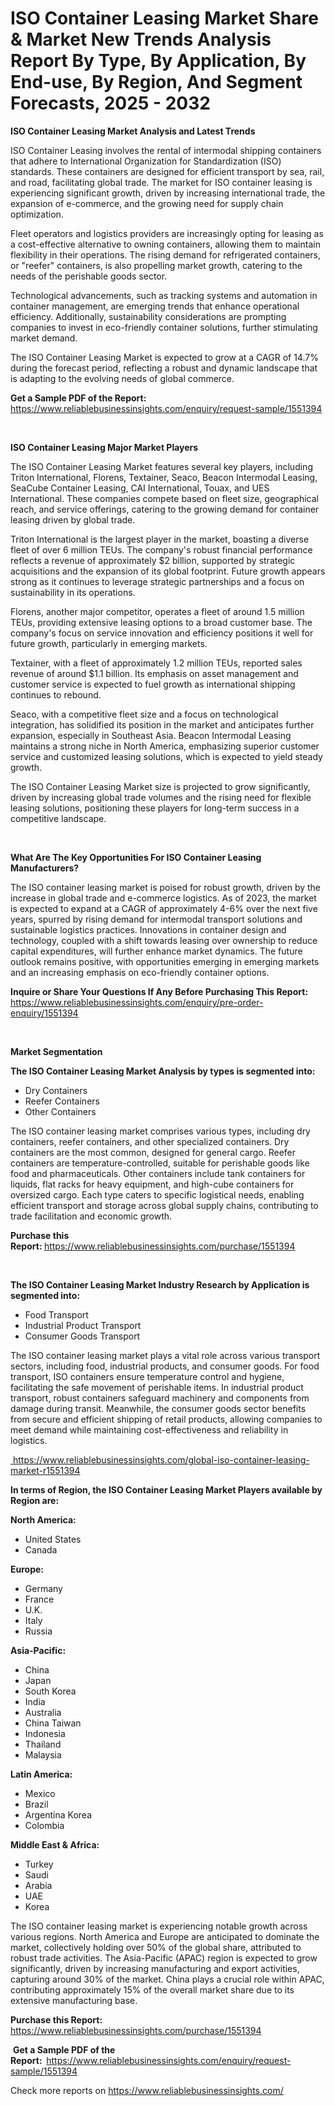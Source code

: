 <p><h1>ISO Container Leasing Market Share & Market New Trends Analysis Report By Type, By Application, By End-use, By Region, And Segment Forecasts, 2025 - 2032</h1></p><p><strong>ISO Container Leasing Market Analysis and Latest Trends</strong></p>
<p><p>ISO Container Leasing involves the rental of intermodal shipping containers that adhere to International Organization for Standardization (ISO) standards. These containers are designed for efficient transport by sea, rail, and road, facilitating global trade. The market for ISO container leasing is experiencing significant growth, driven by increasing international trade, the expansion of e-commerce, and the growing need for supply chain optimization. </p><p>Fleet operators and logistics providers are increasingly opting for leasing as a cost-effective alternative to owning containers, allowing them to maintain flexibility in their operations. The rising demand for refrigerated containers, or "reefer" containers, is also propelling market growth, catering to the needs of the perishable goods sector.</p><p>Technological advancements, such as tracking systems and automation in container management, are emerging trends that enhance operational efficiency. Additionally, sustainability considerations are prompting companies to invest in eco-friendly container solutions, further stimulating market demand.</p><p>The ISO Container Leasing Market is expected to grow at a CAGR of 14.7% during the forecast period, reflecting a robust and dynamic landscape that is adapting to the evolving needs of global commerce.</p></p>
<p><strong>Get a Sample PDF of the Report:&nbsp;</strong> <a href="https://www.reliablebusinessinsights.com/enquiry/request-sample/1551394?utm_campaign=2290&utm_medium=2&utm_source=Github&utm_content=ia&utm_term=11042025&utm_id=iso-container-leasing">https://www.reliablebusinessinsights.com/enquiry/request-sample/1551394</a></p>
<p>&nbsp;</p>
<p><strong>ISO Container Leasing Major Market Players</strong></p>
<p><p>The ISO Container Leasing Market features several key players, including Triton International, Florens, Textainer, Seaco, Beacon Intermodal Leasing, SeaCube Container Leasing, CAI International, Touax, and UES International. These companies compete based on fleet size, geographical reach, and service offerings, catering to the growing demand for container leasing driven by global trade.</p><p>Triton International is the largest player in the market, boasting a diverse fleet of over 6 million TEUs. The company's robust financial performance reflects a revenue of approximately $2 billion, supported by strategic acquisitions and the expansion of its global footprint. Future growth appears strong as it continues to leverage strategic partnerships and a focus on sustainability in its operations.</p><p>Florens, another major competitor, operates a fleet of around 1.5 million TEUs, providing extensive leasing options to a broad customer base. The company's focus on service innovation and efficiency positions it well for future growth, particularly in emerging markets.</p><p>Textainer, with a fleet of approximately 1.2 million TEUs, reported sales revenue of around $1.1 billion. Its emphasis on asset management and customer service is expected to fuel growth as international shipping continues to rebound.</p><p>Seaco, with a competitive fleet size and a focus on technological integration, has solidified its position in the market and anticipates further expansion, especially in Southeast Asia. Beacon Intermodal Leasing maintains a strong niche in North America, emphasizing superior customer service and customized leasing solutions, which is expected to yield steady growth.</p><p>The ISO Container Leasing Market size is projected to grow significantly, driven by increasing global trade volumes and the rising need for flexible leasing solutions, positioning these players for long-term success in a competitive landscape.</p></p>
<p>&nbsp;</p>
<p><strong>What Are The Key Opportunities For ISO Container Leasing Manufacturers?</strong></p>
<p><p>The ISO container leasing market is poised for robust growth, driven by the increase in global trade and e-commerce logistics. As of 2023, the market is expected to expand at a CAGR of approximately 4-6% over the next five years, spurred by rising demand for intermodal transport solutions and sustainable logistics practices. Innovations in container design and technology, coupled with a shift towards leasing over ownership to reduce capital expenditures, will further enhance market dynamics. The future outlook remains positive, with opportunities emerging in emerging markets and an increasing emphasis on eco-friendly container options.</p></p>
<p><strong>Inquire or Share Your Questions If Any Before Purchasing This Report:</strong> <a href="https://www.reliablebusinessinsights.com/enquiry/pre-order-enquiry/1551394?utm_campaign=2290&utm_medium=2&utm_source=Github&utm_content=ia&utm_term=11042025&utm_id=iso-container-leasing">https://www.reliablebusinessinsights.com/enquiry/pre-order-enquiry/1551394</a></p>
<p>&nbsp;</p>
<p><strong>Market Segmentation</strong></p>
<p><strong>The ISO Container Leasing Market Analysis by types is segmented into:</strong></p>
<p><ul><li>Dry Containers</li><li>Reefer Containers</li><li>Other Containers</li></ul></p>
<p><p>The ISO container leasing market comprises various types, including dry containers, reefer containers, and other specialized containers. Dry containers are the most common, designed for general cargo. Reefer containers are temperature-controlled, suitable for perishable goods like food and pharmaceuticals. Other containers include tank containers for liquids, flat racks for heavy equipment, and high-cube containers for oversized cargo. Each type caters to specific logistical needs, enabling efficient transport and storage across global supply chains, contributing to trade facilitation and economic growth.</p></p>
<p><strong>Purchase this Report:&nbsp;</strong><a href="https://www.reliablebusinessinsights.com/purchase/1551394?utm_campaign=2290&utm_medium=2&utm_source=Github&utm_content=ia&utm_term=11042025&utm_id=iso-container-leasing">https://www.reliablebusinessinsights.com/purchase/1551394</a></p>
<p>&nbsp;</p>
<p><strong>The ISO Container Leasing Market Industry Research by Application is segmented into:</strong></p>
<p><ul><li>Food Transport</li><li>Industrial Product Transport</li><li>Consumer Goods Transport</li></ul></p>
<p><p>The ISO container leasing market plays a vital role across various transport sectors, including food, industrial products, and consumer goods. For food transport, ISO containers ensure temperature control and hygiene, facilitating the safe movement of perishable items. In industrial product transport, robust containers safeguard machinery and components from damage during transit. Meanwhile, the consumer goods sector benefits from secure and efficient shipping of retail products, allowing companies to meet demand while maintaining cost-effectiveness and reliability in logistics.</p></p>
<p><a href="https://www.reliablebusinessinsights.com/global-iso-container-leasing-market-r1551394?utm_campaign=2290&utm_medium=2&utm_source=Github&utm_content=ia&utm_term=11042025&utm_id=iso-container-leasing">&nbsp;https://www.reliablebusinessinsights.com/global-iso-container-leasing-market-r1551394</a></p>
<p><strong>In terms of Region, the ISO Container Leasing Market Players available by Region are:</strong></p>
<p>
    <p> <strong> North America: </strong>
        <ul>
            <li>United States</li>
            <li>Canada</li>
        </ul>
        </p> 
    <p> <strong> Europe: </strong>
        <ul>
            <li>Germany</li>
            <li>France</li>
            <li>U.K.</li>
            <li>Italy</li>
            <li>Russia</li>
        </ul>
        </p> 
    <p> <strong> Asia-Pacific: </strong>
        <ul>
            <li>China</li>
            <li>Japan</li>
            <li>South Korea</li>
            <li>India</li>
            <li>Australia</li>
            <li>China Taiwan</li>
            <li>Indonesia</li>
            <li>Thailand</li>
            <li>Malaysia</li>
        </ul>
        </p> 
    <p> <strong> Latin America: </strong>
        <ul>
            <li>Mexico</li>
            <li>Brazil</li>
            <li>Argentina Korea</li>
            <li>Colombia</li>
        </ul>
        </p> 
    <p> <strong> Middle East & Africa: </strong>
        <ul>
            <li>Turkey</li>
            <li>Saudi</li>
            <li>Arabia</li>
            <li>UAE</li>
            <li>Korea</li>
        </ul>
    </p>
    </p>
<p><p>The ISO container leasing market is experiencing notable growth across various regions. North America and Europe are anticipated to dominate the market, collectively holding over 50% of the global share, attributed to robust trade activities. The Asia-Pacific (APAC) region is expected to grow significantly, driven by increasing manufacturing and export activities, capturing around 30% of the market. China plays a crucial role within APAC, contributing approximately 15% of the overall market share due to its extensive manufacturing base.</p></p>
<p><strong>Purchase this Report: </strong><a href="https://www.reliablebusinessinsights.com/purchase/1551394?utm_campaign=2290&utm_medium=2&utm_source=Github&utm_content=ia&utm_term=11042025&utm_id=iso-container-leasing">https://www.reliablebusinessinsights.com/purchase/1551394</a></p>
<p>&nbsp;<strong>Get a Sample PDF of the Report:&nbsp;&nbsp;</strong><a href="https://www.reliablebusinessinsights.com/enquiry/request-sample/1551394?utm_campaign=2290&utm_medium=2&utm_source=Github&utm_content=ia&utm_term=11042025&utm_id=iso-container-leasing">https://www.reliablebusinessinsights.com/enquiry/request-sample/1551394</a></p>
<p><strong></strong></p>
<p>Check more reports on <a href="https://www.reliablebusinessinsights.com/?utm_campaign=2290&utm_medium=2&utm_source=Github&utm_content=ia&utm_term=11042025&utm_id=iso-container-leasing">https://www.reliablebusinessinsights.com/</a></p>